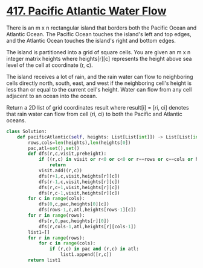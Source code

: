 # [417. Pacific Atlantic Water Flow](https://leetcode.com/problems/pacific-atlantic-water-flow/description/)

There is an m x n rectangular island that borders both the Pacific Ocean and Atlantic Ocean. The Pacific Ocean touches the island's left and top edges, and the Atlantic Ocean touches the island's right and bottom edges.

The island is partitioned into a grid of square cells. You are given an m x n integer matrix heights where heights[r][c] represents the height above sea level of the cell at coordinate (r, c).

The island receives a lot of rain, and the rain water can flow to neighboring cells directly north, south, east, and west if the neighboring cell's height is less than or equal to the current cell's height. Water can flow from any cell adjacent to an ocean into the ocean.

Return a 2D list of grid coordinates result where result[i] = [ri, ci] denotes that rain water can flow from cell (ri, ci) to both the Pacific and Atlantic oceans.

```py
class Solution:
    def pacificAtlantic(self, heights: List[List[int]]) -> List[List[int]]:
        rows,cols=len(heights),len(heights[0])
        pac,atl=set(),set()
        def dfs(r,c,visit,preheight):
            if ((r,c) in visit or r<0 or c<0 or r==rows or c==cols or heights[r][c]<preheight):
                return 
            visit.add((r,c))
            dfs(r+1,c,visit,heights[r][c])
            dfs(r-1,c,visit,heights[r][c])
            dfs(r,c+1,visit,heights[r][c])
            dfs(r,c-1,visit,heights[r][c])
        for c in range(cols):
            dfs(0,c,pac,heights[0][c])
            dfs(rows-1,c,atl,heights[rows-1][c])
        for r in range(rows):
            dfs(r,0,pac,heights[r][0])
            dfs(r,cols-1,atl,heights[r][cols-1])
        list1=[]
        for r in range(rows):
            for c in range(cols):
                if (r,c) in pac and (r,c) in atl:
                    list1.append([r,c])
        return list1
```
